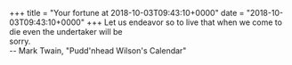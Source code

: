 +++
title = "Your fortune at 2018-10-03T09:43:10+0000"
date = "2018-10-03T09:43:10+0000"
+++
Let us endeavor so to live that when we come to die even the undertaker will be  
sorry.  
		-- Mark Twain, "Pudd'nhead Wilson's Calendar"  
